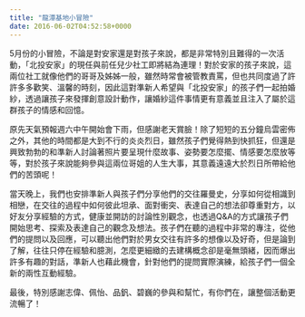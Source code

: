 ```yaml
---
title: "龍潭基地小冒險"
date: 2016-06-02T04:52:58+0000
---
```


5月份的小冒險，不論是對安家還是對孩子來說，都是非常特別且難得的一次活動，「北投安家」的現任與前任兒少社工即將結為連理！對於安家的孩子來說，這兩位社工就像他們的哥哥及姊姊一般，雖然時常會被管教責罵，但也共同度過了許許多多歡笑、溫馨的時刻，因此這對準新人希望與「北投安家」的孩子們一起拍婚紗，透過讓孩子來發揮創意設計動作，讓婚紗這件事情更有意義並且注入了屬於這群孩子的情感和回憶。

原先天氣預報週六中午開始會下雨，但感謝老天賞臉！除了短短的五分鐘烏雲密佈之外，其他的時間都是大到不行的炎炎烈日，雖然孩子們覺得熱到快抓狂，但還是興致勃勃的和準新人討論著照片要呈現什麼故事、姿勢要怎麼擺、情感要怎麼放等等，對於孩子來說能夠參與這兩位哥姐的人生大事，其意義遠遠大於烈日所帶給他們的苦頭呢！ 

當天晚上，我們也安排準新人與孩子們分享他們的交往羅曼史，分享如何從相識到相戀，在交往的過程中如何彼此坦承、面對衝突、表達自己的想法卻尊重對方，以好友分享經驗的方式，健康並開訪的討論性別觀念，也透過Q&A的方式讓孩子們開始思考、探索及表達自己的觀念及想法。孩子們在聽的過程中非常的專注，從他們的提問以及回應，可以聽出他們對於男女交往有許多的想像以及好奇，但是論到了解，往往只停在經驗和臆測，怎麼更細緻的去建構概念卻是毫無頭緒，因而爆出許多有趣的對話，準新人也藉此機會，針對他們的提問實際演練，給孩子們一個全新的兩性互動經驗。

最後，特別感謝志偉、佩怡、品釩、碧巍的參與和幫忙，有你們在，讓整個活動更流暢了！
